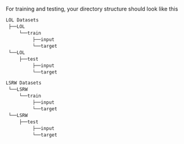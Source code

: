 For training and testing, your directory structure should look like this

 `LOL Datasets` <br/>
 `├──LOL`  <br/>
     `└──train`   <br/>
          `├──input`   <br/>
          `└──target`   <br/>
 `└──LOL`  <br/>
     `├──test`   <br/>
          `├──input`   <br/>
          `└──target`   <br/>

 `LSRW Datasets` <br/>
 `└──LSRW`  <br/>
     `└──train`   <br/>
          `├──input`   <br/>
          `└──target`   <br/>
 `└──LSRW`  <br/>
     `├──test`   <br/>
          `├──input`   <br/>
          `└──target`   <br/>

